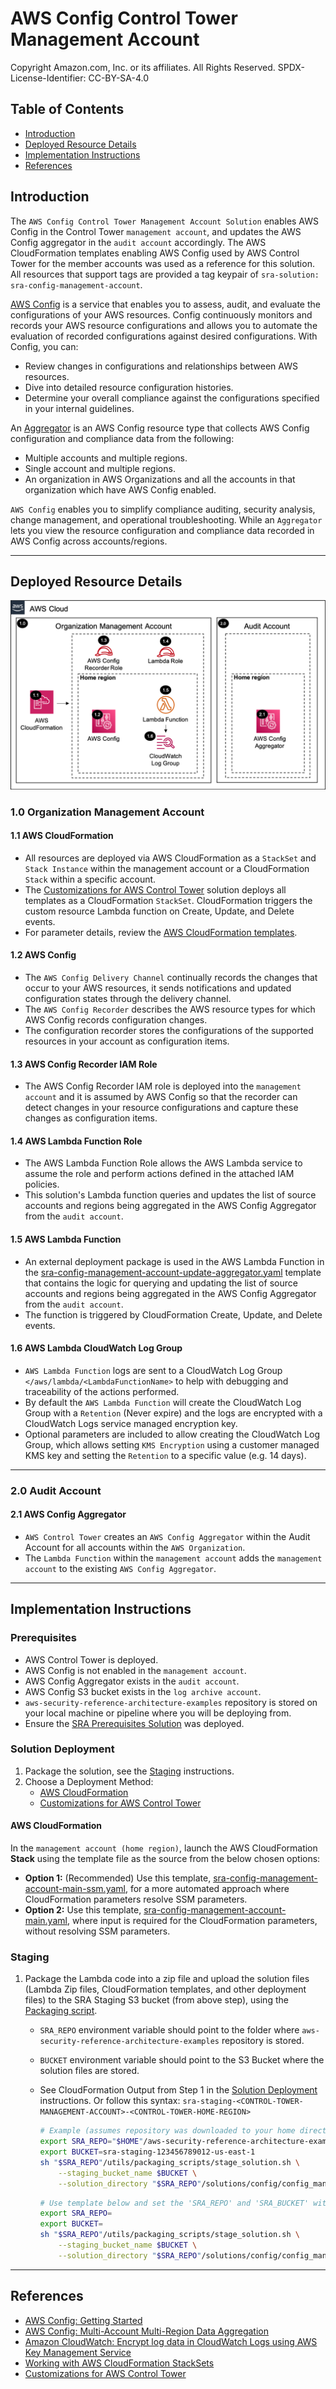 # AWS Config Control Tower Management Account<!-- omit in toc -->

Copyright Amazon.com, Inc. or its affiliates. All Rights Reserved. SPDX-License-Identifier: CC-BY-SA-4.0

## Table of Contents<!-- omit in toc -->

- [Introduction](#introduction)
- [Deployed Resource Details](#deployed-resource-details)
- [Implementation Instructions](#implementation-instructions)
- [References](#references)

## Introduction

The `AWS Config Control Tower Management Account Solution` enables AWS Config in the Control Tower `management account`, and updates the AWS Config aggregator in the `audit account` accordingly. The AWS CloudFormation templates enabling AWS Config
used by AWS Control Tower for the member accounts was used as a reference for this solution. All resources that support tags are provided a tag keypair of `sra-solution: sra-config-management-account`.

[AWS Config](https://aws.amazon.com/config/) is a service that enables you to assess, audit, and evaluate the configurations of your AWS resources. Config continuously monitors and records your AWS resource configurations and allows you to automate
the evaluation of recorded configurations against desired configurations. With Config, you can:

- Review changes in configurations and relationships between AWS resources.
- Dive into detailed resource configuration histories.
- Determine your overall compliance against the configurations specified in your internal guidelines.

An [Aggregator](https://docs.aws.amazon.com/config/latest/developerguide/aggregate-data.html) is an AWS Config resource type that collects AWS Config configuration and compliance data from the following:

- Multiple accounts and multiple regions.
- Single account and multiple regions.
- An organization in AWS Organizations and all the accounts in that organization which have AWS Config enabled.

`AWS Config` enables you to simplify compliance auditing, security analysis, change management, and operational troubleshooting. While an `Aggregator` lets you view the resource configuration and compliance data recorded in AWS Config across
accounts/regions.

---

## Deployed Resource Details

![Architecture](./documentation/config-management-account.png)

### 1.0 Organization Management Account<!-- omit in toc -->

#### 1.1 AWS CloudFormation<!-- omit in toc -->

- All resources are deployed via AWS CloudFormation as a `StackSet` and `Stack Instance` within the management account or a CloudFormation `Stack` within a specific account.
- The [Customizations for AWS Control Tower](https://aws.amazon.com/solutions/implementations/customizations-for-aws-control-tower/) solution deploys all templates as a CloudFormation `StackSet`. CloudFormation triggers the custom resource Lambda
  function on Create, Update, and Delete events.
- For parameter details, review the [AWS CloudFormation templates](templates/).

#### 1.2 AWS Config<!-- omit in toc -->

- The `AWS Config Delivery Channel` continually records the changes that occur to your AWS resources, it sends notifications and updated configuration states through the delivery channel.
- The `AWS Config Recorder` describes the AWS resource types for which AWS Config records configuration changes.
- The configuration recorder stores the configurations of the supported resources in your account as configuration items.

#### 1.3 AWS Config Recorder IAM Role<!-- omit in toc -->

- The AWS Config Recorder IAM role is deployed into the `management account` and it is assumed by AWS Config so that the recorder can detect changes in your resource configurations and capture these changes as configuration items.

#### 1.4 AWS Lambda Function Role<!-- omit in toc -->

- The AWS Lambda Function Role allows the AWS Lambda service to assume the role and perform actions defined in the attached IAM policies.
- This solution's Lambda function queries and updates the list of source accounts and regions being aggregated in the AWS Config Aggregator from the `audit account`.

#### 1.5 AWS Lambda Function<!-- omit in toc -->

- An external deployment package is used in the AWS Lambda Function in the [sra-config-management-account-update-aggregator.yaml](templates/sra-config-management-account-update-aggregator.yaml) template that contains the logic for querying and
  updating the list of source accounts and regions being aggregated in the AWS Config Aggregator from the `audit account`.
- The function is triggered by CloudFormation Create, Update, and Delete events.

#### 1.6 AWS Lambda CloudWatch Log Group<!-- omit in toc -->

- `AWS Lambda Function` logs are sent to a CloudWatch Log Group `</aws/lambda/<LambdaFunctionName>` to help with debugging and traceability of the actions performed.
- By default the `AWS Lambda Function` will create the CloudWatch Log Group with a `Retention` (Never expire) and the logs are encrypted with a CloudWatch Logs service managed encryption key.
- Optional parameters are included to allow creating the CloudWatch Log Group, which allows setting `KMS Encryption` using a customer managed KMS key and setting the `Retention` to a specific value (e.g. 14 days).

---

### 2.0 Audit Account<!-- omit in toc -->

#### 2.1 AWS Config Aggregator<!-- omit in toc -->

- `AWS Control Tower` creates an `AWS Config Aggregator` within the Audit Account for all accounts within the `AWS Organization`.
- The `Lambda Function` within the `management account` adds the `management account` to the existing `AWS Config Aggregator`.

---

## Implementation Instructions

### Prerequisites<!-- omit in toc -->

- AWS Control Tower is deployed.
- AWS Config is not enabled in the `management account`.
- AWS Config Aggregator exists in the `audit account`.
- AWS Config S3 bucket exists in the `log archive account`.
- `aws-security-reference-architecture-examples` repository is stored on your local machine or pipeline where you will be deploying from.
- Ensure the [SRA Prerequisites Solution](../common/../../common/common_prerequisites/) was deployed.

### Solution Deployment<!-- omit in toc -->

1. Package the solution, see the [Staging](#staging) instructions.
2. Choose a Deployment Method:
   - [AWS CloudFormation](#aws-cloudformation)
   - [Customizations for AWS Control Tower](../../../docs/CFCT-DEPLOYMENT-INSTRUCTIONS.md)

#### AWS CloudFormation<!-- omit in toc -->

In the `management account (home region)`, launch the AWS CloudFormation **Stack** using the template file as the source from the below chosen options:

- **Option 1:** (Recommended) Use this template, [sra-config-management-account-main-ssm.yaml](templates/sra-config-management-account-main-ssm.yaml), for a more automated approach where CloudFormation parameters resolve SSM parameters.
- **Option 2:** Use this template, [sra-config-management-account-main.yaml](templates/sra-config-management-account-main.yaml), where input is required for the CloudFormation parameters, without resolving SSM parameters.

### Staging<!-- omit in toc -->

1. Package the Lambda code into a zip file and upload the solution files (Lambda Zip files, CloudFormation templates, and other deployment files) to the SRA Staging S3 bucket (from above step), using the
   [Packaging script](../../../utils/packaging_scripts/stage_solution.sh).

   - `SRA_REPO` environment variable should point to the folder where `aws-security-reference-architecture-examples` repository is stored.
   - `BUCKET` environment variable should point to the S3 Bucket where the solution files are stored.
   - See CloudFormation Output from Step 1 in the [Solution Deployment](#solution-deployment) instructions. Or follow this syntax: `sra-staging-<CONTROL-TOWER-MANAGEMENT-ACCOUNT>-<CONTROL-TOWER-HOME-REGION>`

     ```bash
     # Example (assumes repository was downloaded to your home directory)
     export SRA_REPO="$HOME"/aws-security-reference-architecture-examples/aws_sra_examples
     export BUCKET=sra-staging-123456789012-us-east-1
     sh "$SRA_REPO"/utils/packaging_scripts/stage_solution.sh \
         --staging_bucket_name $BUCKET \
         --solution_directory "$SRA_REPO"/solutions/config/config_management_account
     ```

     ```bash
     # Use template below and set the 'SRA_REPO' and 'SRA_BUCKET' with your values.
     export SRA_REPO=
     export BUCKET=
     sh "$SRA_REPO"/utils/packaging_scripts/stage_solution.sh \
         --staging_bucket_name $BUCKET \
         --solution_directory "$SRA_REPO"/solutions/config/config_management_account
     ```

---

## References

- [AWS Config: Getting Started](https://docs.aws.amazon.com/config/latest/developerguide/getting-started.html)
- [AWS Config: Multi-Account Multi-Region Data Aggregation](https://docs.aws.amazon.com/config/latest/developerguide/aggregate-data.html)
- [Amazon CloudWatch: Encrypt log data in CloudWatch Logs using AWS Key Management Service](https://docs.aws.amazon.com/AmazonCloudWatch/latest/logs/encrypt-log-data-kms.html)
- [Working with AWS CloudFormation StackSets](https://docs.aws.amazon.com/AWSCloudFormation/latest/UserGuide/what-is-cfnstacksets.html)
- [Customizations for AWS Control Tower](https://aws.amazon.com/solutions/implementations/customizations-for-aws-control-tower/)
